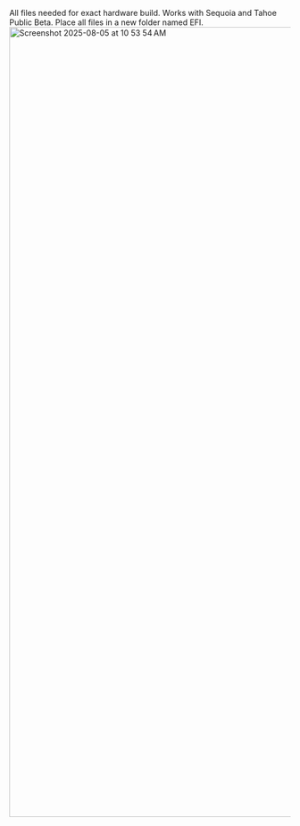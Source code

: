 All files needed for exact hardware build. Works with Sequoia and Tahoe Public Beta. Place all files in a new folder named EFI.
<img width="3437" height="1417" alt="Screenshot 2025-08-05 at 10 53 54 AM" src="https://github.com/user-attachments/assets/d92c6f06-0094-4851-930b-53c6abc85dfc" />
